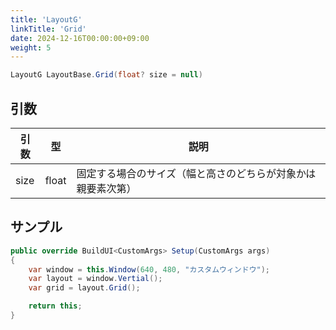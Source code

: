 ```yaml
---
title: 'LayoutG'
linkTitle: 'Grid'
date: 2024-12-16T00:00:00+09:00
weight: 5
---
```



```C#
LayoutG LayoutBase.Grid(float? size = null)
```

## 引数
|引数|型|説明|
|--|--|--|
|size|float|固定する場合のサイズ（幅と高さのどちらが対象かは親要素次第）|


## サンプル

```C#
public override BuildUI<CustomArgs> Setup(CustomArgs args)
{
    var window = this.Window(640, 480, "カスタムウィンドウ");
    var layout = window.Vertial();
    var grid = layout.Grid();

    return this;
}
```
